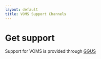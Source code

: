 ```yaml
---
layout: default
title: VOMS Support Channels
---
```


# Get support
	
Support for VOMS is provided through [GGUS](https://ggus.eu/pages/ticket.php)
